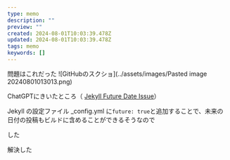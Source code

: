 ```yaml
---
type: memo
description: ""
preview: ""
created: 2024-08-01T10:03:39.478Z
updated: 2024-08-01T10:03:39.478Z
tags: memo
keywords: []
---
```

問題はこれだった
![GitHubのスクショ](../assets/images/Pasted image 20240801013013.png)

ChatGPTにきいたところ（
[Jekyll Future Date Issue](https://chatgpt.com/share/def37309-04cb-427c-a80b-af184c5dfe06)）

Jekyll の設定ファイル _config.yml に`future: true`と追加することで、未来の日付の投稿もビルドに含めることができるそうなので

した

解決した
